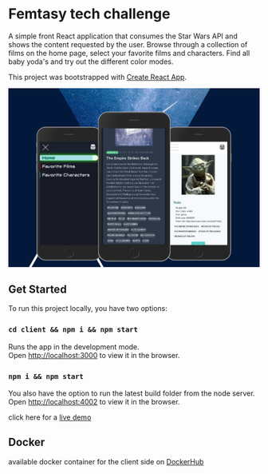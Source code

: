 # Femtasy tech challenge

A simple front React application that consumes the Star Wars API and shows the content requested by the user.
Browse through a collection of films on the home page, select your favorite films and characters.
Find all baby yoda's and try out the different color modes.

This project was bootstrapped with [Create React App](https://github.com/facebook/create-react-app).

<p align="center">
  <img src="client/src/images/screenshots.jpg" />
</p>

## Get Started

To run this project locally, you have two options:

### `cd client && npm i && npm start`

Runs the app in the development mode.<br />
Open [http://localhost:3000](http://localhost:3000) to view it in the browser.

### `npm i && npm start`

You also have the option to run the latest build folder from the node server.
Open [http://localhost:4002](http://localhost:4002) to view it in the browser.

click here for a [live demo](https://swapi-fem.herokuapp.com/)

## Docker

available docker container for the client side on [DockerHub](https://hub.docker.com/repository/docker/manij89/femtasy-ta)




